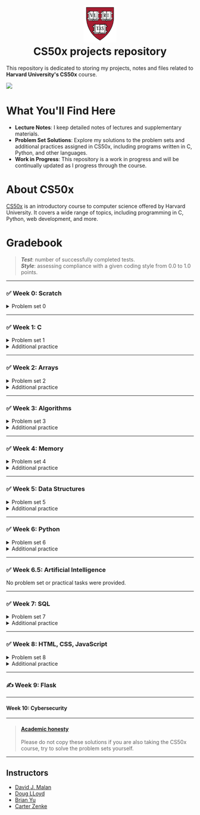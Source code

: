<h1 align="center"><img src="harvard_university_logo.svg" alt="Harvard University Logo" height="100">
<br/>
CS50x projects repository</h1>

This repository is dedicated to storing my projects, notes and files related to **Harvard University's CS50x** course.

![](https://geps.dev/progress/83)

# What You'll Find Here

- **Lecture Notes**: I keep detailed notes of lectures and supplementary materials.
- **Problem Set Solutions**: Explore my solutions to the problem sets and additional practices assigned in CS50x,
including programs written in C, Python, and other languages.
- **Work in Progress**: This repository is a work in progress and will be continually updated as I progress through
the course.

# About CS50x

[CS50x](https://cs50.harvard.edu/x/2024/) is an introductory course to computer science offered by Harvard University. It covers a wide range
of topics, including programming in C, Python, web development, and more.

# Gradebook

> ***Test***: number of successfully completed tests.  
> ***Style***: assessing compliance with a given coding style from 0.0 to 1.0 points.

---

### ✅ Week 0: Scratch

<details onclose>
  <summary>Problem set 0</summary>

| *Problem set 0*                                                                                                         | *Description*                                              | *Test*     |
|:------------------------------------------------------------------------------------------------------------------------|:-----------------------------------------------------------|:-----------|
| [scratch](https://github.com/raydtutto/harvard-cs50x-2024/blob/main/src/week_0_scratch/problem_set_0/pset0_solution.md) | Project in "Scratch": arcade game, imitation of `Arkanoid` | **8** / 8  |

</details>

---

### ✅ Week 1: C

<details onclose>
  <summary>Problem set 1</summary>

| *Problem set 1*                                                                                                         | *Description*                                                             | *Test*       | *Style* |
|:------------------------------------------------------------------------------------------------------------------------|:--------------------------------------------------------------------------|:-------------|:--------|
| [hello, world.c](https://github.com/raydtutto/harvard-cs50x-2024/blob/main/src/week_1_c/problem_set_1/world/hello.c)    | Print "hello, world"                                                      | **5** / 5    | 1.00    |
| [hello, it's me.c](https://github.com/raydtutto/harvard-cs50x-2024/blob/main/src/week_1_c/problem_set_1/me/hello.c)     | Prompt the user for their name and then say "hello" to that user.         | **5** / 5    | 1.00    |
| [mario-less.c](https://github.com/raydtutto/harvard-cs50x-2024/blob/main/src/week_1_c/problem_set_1/mario-less/mario.c) | Print a right-aligned pyramid, using hashes (#) for bricks.               | **10** / 10  | 1.00    |
| [mario-more.c](https://github.com/raydtutto/harvard-cs50x-2024/blob/main/src/week_1_c/problem_set_1/mario-more/mario.c) | Print an adjacent pyramid, using hashes (#) for bricks.                   | **10** / 10  | 1.00    |
| [cash.c](https://github.com/raydtutto/harvard-cs50x-2024/blob/main/src/week_1_c/problem_set_1/cash/cash.c)              | Print the minimum coins needed to make the given amount of change.        | **10** / 10  | 1.00    |
| [credit.c](https://github.com/raydtutto/harvard-cs50x-2024/blob/main/src/week_1_c/problem_set_1/credit/credit.c)        | Check the validity of a given credit card number using Luhn’s algorithm.  | **17** / 17  | 1.00    |

</details>

<details onclose>
  <summary>Additional practice</summary>

| *Week 1: Additional practice*                                                                                       | *Description*                                                                                                         | *Test*    | *Style* |
|:--------------------------------------------------------------------------------------------------------------------|:----------------------------------------------------------------------------------------------------------------------|:----------|:--------|
| [debug.c](https://github.com/raydtutto/harvard-cs50x-2024/blob/main/src/week_1_c/additional_practice/debug/debug.c) | Debug the given code. _Becoming familiar with C syntax and debugging programs_.                                       | **4** / 4 | 1.00    |
| [half.c](https://github.com/raydtutto/harvard-cs50x-2024/blob/main/src/week_1_c/additional_practice/half/half.c)    | Calculate the amount each of you owes based on the bill amount, the tax, and the tip. _Practice creating a function_. | **6** / 6 | 1.00    |
| [prime.c](https://github.com/raydtutto/harvard-cs50x-2024/blob/main/src/week_1_c/additional_practice/prime/prime.c) | Test if a number is prime, and return true if it is, and false if it is not. _Practice using `for` loops_.            | **5** / 5 | 1.00    |

</details>

---

### ✅ Week 2: Arrays

<details onclose>
  <summary>Problem set 2</summary>

| *Problem set 2*                                                                                                            | *Description*                                                         | *Test*       | *Style* |
|:---------------------------------------------------------------------------------------------------------------------------|:----------------------------------------------------------------------|:-------------|:--------|
| [scrabble.c](https://github.com/raydtutto/harvard-cs50x-2024/blob/main/src/week_2_arrays/problem_set_2/scrabble.c)         | Determine the winner of a short Scrabble-like game.                   | **11** / 11  | 1.00    |
| [readability.c](https://github.com/raydtutto/harvard-cs50x-2024/blob/main/src/week_2_arrays/problem_set_2/readability.c)   | Calculate the approximate grade level needed to comprehend some text. | **11** / 11  | 1.00    |
| [caesar.c](https://github.com/raydtutto/harvard-cs50x-2024/blob/main/src/week_2_arrays/problem_set_2/caesar.c)             | Encrypt messages using Caesar’s cipher.                               | **11** / 11  | 1.00    |
| [substitution.c](https://github.com/raydtutto/harvard-cs50x-2024/blob/main/src/week_2_arrays/problem_set_2/substitution.c) | Encrypt messages using a substitution cipher.                         | **18** / 18  | 1.00    |

</details>

<details onclose>
  <summary>Additional practice</summary>

| *Week 2: Additional practice*                                                                                              | *Description*                                                                                                                                                                                                                                               | *Test*     | *Style* |
|:---------------------------------------------------------------------------------------------------------------------------|:------------------------------------------------------------------------------------------------------------------------------------------------------------------------------------------------------------------------------------------------------------|:-----------|:--------|
| [hours.c](https://github.com/raydtutto/harvard-cs50x-2024/blob/main/src/week_2_arrays/additional_practice/hours.c)         | Complete a function that calculates, based on a user’s input, a total number of hours or an average number of hours across a given number of days. _Practice with `arrays`, passing arrays as parameters to a function, integer division and type casting_. | **6** / 6  | 1.00    |
| [no-vowels.c](https://github.com/raydtutto/harvard-cs50x-2024/blob/main/src/week_2_arrays/additional_practice/no-vowels.c) | Replace vowels in a word entered at the command line. _Practice with `strings`, `command-line arguments`, and writing an entire program from scratch_.                                                                                                      | **6** / 6  | 1.00    |
| [password.c](https://github.com/raydtutto/harvard-cs50x-2024/blob/main/src/week_2_arrays/additional_practice/password.c)   | Check the validity of a password. _Practice iterating through a `string`, using the `ctype.h` library, and using `Boolean` variables_.                                                                                                                      | **7** / 7  | 1.00    |

</details>

---

### ✅ Week 3: Algorithms

<details onclose>
  <summary>Problem set 3</summary>

| *Problem set 3*                                                                                                          | *Description*                                                              | *Test*      | *Style* |
|:-------------------------------------------------------------------------------------------------------------------------|:---------------------------------------------------------------------------|:------------|:--------|
| [sort.txt](https://github.com/raydtutto/harvard-cs50x-2024/blob/main/src/week_3_algorithms/problem_set_3/sort.txt)       | Determine which sorting algorithm is used by each file.                    | —           | —       |
| [plurality.c](https://github.com/raydtutto/harvard-cs50x-2024/blob/main/src/week_3_algorithms/problem_set_3/plurality.c) | Run a plurality election.                                                  | **14** / 14 | 1.00    |
| [runoff.c](https://github.com/raydtutto/harvard-cs50x-2024/blob/main/src/week_3_algorithms/problem_set_3/runoff.c)       | Simulate a runoff election.                                                | **25** / 25 | 1.00    |
| [tideman.c](https://github.com/raydtutto/harvard-cs50x-2024/blob/main/src/week_3_algorithms/problem_set_3/tideman.c)     | Implement ranked-preference voting using `adjacency matrix` of candidates. | **18** / 18 | 1.00    |

</details>

<details onclose>
  <summary>Additional practice</summary>

| *Week 3: Additional practice*                                                                                        | *Description*                                                                                                                                 | *Test*    | *Style* |
|:---------------------------------------------------------------------------------------------------------------------|:----------------------------------------------------------------------------------------------------------------------------------------------|:----------|:--------|
| [atoi.c](https://github.com/raydtutto/harvard-cs50x-2024/blob/main/src/week_3_algorithms/additional_practice/atoi.c) | Rework 'atoi' function into recursion. _Practice creating `recursive functions`_.                                                             | —         | 1.00    |
| [temps_bubble.c](src/week_3_algorithms/additional_practice/temps/temps_bubble.c)                                     | _**Bubble sort**_: Sort the average high temperature values in descending order. _Practice working with `structs` and `sorting algorithms`_.  | —         | 1.00    |
| [temps_selection.c](src/week_3_algorithms/additional_practice/temps/temps_selection.c)                               | _**Selection sort**_: Sort the average high temperature values in descending order. _Practice working with structs and sorting algorithms_.   | —         | 1.00    |
| [temps_insertion.c](src/week_3_algorithms/additional_practice/temps/temps_insertion.c)                               | _**Insertion sort**_: Sort the average high temperature values in descending order. _Practice working with structs and sorting algorithms_.   | —         | 1.00    |
| [max.c](src/week_3_algorithms/additional_practice/max.c)                                                             | Write a function that finds the maximum value in an array given by user. _Practice `passing arrays` to functions and finding maximum values_. | **5** / 5 | 1.00    |
| [snackbar.c](src/week_3_algorithms/additional_practice/snackbar.c)                                                   | Search for each item you choose, return the total price. _Practice using structs and writing a `linear search algorithm`_.                    | —         | 1.00    |

</details>

---

### ✅ Week 4: Memory

<details onclose>
  <summary>Problem set 4</summary>

| *Problem set 4*                                                                                                                | *Description*                                                                                               | *Test*      | *Style* |
|:-------------------------------------------------------------------------------------------------------------------------------|:------------------------------------------------------------------------------------------------------------|:------------|:--------|
| [volume.c](https://github.com/raydtutto/harvard-cs50x-2024/blob/main/src/week_4_memory/problem_set_4/volume/volume.c)          | Change the volume of a sound file by a given factor.                                                        | **5** / 5   | 1.00    |
| [filter-less](https://github.com/raydtutto/harvard-cs50x-2024/blob/main/src/week_4_memory/problem_set_4/filter-less/helpers.c) | Implement the functions that can apply `grayscale`, `sepia`, `reflection`, or `blur` filters to the images. | **22** / 22 | 1.00    |
| [filter-more](https://github.com/raydtutto/harvard-cs50x-2024/blob/main/src/week_4_memory/problem_set_4/filter-more/helpers.c) | Implement the functions that can apply `grayscale`, `reflection`, `blur`, or `edges` filters to the images. | **23** / 23 | 1.00    |
| [recover.c](https://github.com/raydtutto/harvard-cs50x-2024/blob/main/src/week_4_memory/problem_set_4/recover/recover.c)       | Implement a program that recovers JPEGs from a forensic image.                                              | **7** / 7   | 1.00    |

</details>

<details onclose>
  <summary>Additional practice</summary>

| *Week 4: Additional practice*                                                                                                     | *Description*                                                                                                    | *Test*    | *Style* |
|:----------------------------------------------------------------------------------------------------------------------------------|:-----------------------------------------------------------------------------------------------------------------|:----------|:--------|
| [bottomup.c](https://github.com/raydtutto/harvard-cs50x-2024/blob/main/src/week_4_memory/additional_practice/bottomup/bottomup.c) | Change the orientation of the image from bottom-up to top-down. _Practice working with `images` and `metadata`_. | **3** / 3 | 1.00    |
| [license.c](https://github.com/raydtutto/harvard-cs50x-2024/blob/main/src/week_4_memory/additional_practice/license/license.c)    | Debug the given code. _Practice working with `files` and `file pointers`_.                                       | **3** / 3 | 1.00    |

</details>

---

### ✅ Week 5: Data Structures

<details onclose>
  <summary>Problem set 5</summary>

| *Problem set 5*                                                                                                                    | *Description*                                                      | *Test*    | *Style* |
|:-----------------------------------------------------------------------------------------------------------------------------------|:-------------------------------------------------------------------|:----------|:--------|
| [inheritance.c](https://github.com/raydtutto/harvard-cs50x-2024/blob/main/src/week_5_data_structures/problem_set_5/inheritance.c)  | Simulate genetic `inheritance` of blood type.                      | **7** / 7 | 1.00    |
| [speller](https://github.com/raydtutto/harvard-cs50x-2024/blob/main/src/week_5_data_structures/problem_set_5/speller/dictionary.c) | Implement a program that spell-checks a file using a `hash table`. | **9** / 9 | 1.00    |

</details>

<details onclose>
  <summary>Additional practice</summary>

| *Week 5: Additional practice*                                                                                             | *Description*                                                                                      | *Test* | *Style* |
|:--------------------------------------------------------------------------------------------------------------------------|:---------------------------------------------------------------------------------------------------|:-------|:--------|
| [trie.c](https://github.com/raydtutto/harvard-cs50x-2024/blob/main/src/week_5_data_structures/additional_practice/trie.c) | Search for a name using trie. _Introducing more complex data structures and working with `tries`_. | —      | 1.00    |

</details>

---

### ✅ Week 6: Python

<details onclose>
  <summary>Problem set 6</summary>

| *Problem set 6*                                                                                                                                    | *Description*                                                                | *Test*      | *Style* |
|:---------------------------------------------------------------------------------------------------------------------------------------------------|:-----------------------------------------------------------------------------|:------------|:--------|
| [hello.py](https://github.com/raydtutto/harvard-cs50x-2024/blob/main/src/week_6_python/problem_set_6/sentimental-hello/hello.py)                   | Prompt the user for their name and then say "hello" to that user.            | **3** / 3   | 1.00    |
| [mario-less](https://github.com/raydtutto/harvard-cs50x-2024/blob/main/src/week_6_python/problem_set_6/sentimental-mario-less/mario.py)            | Print a right-aligned pyramid, using hashes (#) for bricks.                  | **9** / 9   | 1.00    |
| [mario-more](https://github.com/raydtutto/harvard-cs50x-2024/blob/main/src/week_6_python/problem_set_6/sentimental-mario-more/mario.py)            | Print an adjacent pyramid, using hashes (#) for bricks.                      | **9** / 9   | 1.00    |
| [cash using `conditions`](https://github.com/raydtutto/harvard-cs50x-2024/blob/main/src/week_6_python/problem_set_6/sentimental-cash/cash_1.py)    | Print the minimum coins needed to make the given amount of change.           | **10** / 10 | 1.00    |
| [cash using `loop`](https://github.com/raydtutto/harvard-cs50x-2024/blob/main/src/week_6_python/problem_set_6/sentimental-cash/cash_2.py)          |                                                                              | —           | —       |
| [credit.py](https://github.com/raydtutto/harvard-cs50x-2024/blob/main/src/week_6_python/problem_set_6/sentimental-credit/credit.py)                | Check the validity of a given credit card number using Luhn’s algorithm.     | **14** / 14 | 1.00    |
| [readability.py](https://github.com/raydtutto/harvard-cs50x-2024/blob/main/src/week_6_python/problem_set_6/sentimental-readability/readability.py) | Calculate the approximate grade level needed to comprehend some text.        | **10** / 10 | 1.00    |
| [dna.py](https://github.com/raydtutto/harvard-cs50x-2024/blob/main/src/week_6_python/problem_set_6/dna.py)                                         | Take a sequence of DNA and determine which person it most likely belongs to. | **21** / 21 | 1.00    |

</details>

<details onclose>
  <summary>Additional practice</summary>

| *Week 6: Additional practice*                                                                                                                | *Description*                                                                                                                                                         | *Test*    | *Style* |
|:---------------------------------------------------------------------------------------------------------------------------------------------|:----------------------------------------------------------------------------------------------------------------------------------------------------------------------|:----------|:--------|
| [bank.py](https://github.com/raydtutto/harvard-cs50x-2024/blob/main/src/week_6_python/additional_practice/bank_2.py)                         | Prompt the user for a greeting, give different amount of cash depending on the greeting. _Practice with `str`s_.                                                      | **7** / 7 | 1.00    |
| [figlet.py](https://github.com/raydtutto/harvard-cs50x-2024/blob/main/src/week_6_python/additional_practice/figlet.py)                       | Prompt the user for a text, print it using the fonts supported by FIGlet. _Practice with `libraries` and `command-line arguments`_.                                   | **7** / 7 | 1.00    |
| [jar.py](https://github.com/raydtutto/harvard-cs50x-2024/blob/main/src/week_6_python/additional_practice/jar.py)                             | Implement a cookie jar in which to store cookies. _Introduction to `classes` and `object-oriented programming`_.                                                      | **7** / 7 | 1.00    |
| [seven-day-average.py](https://github.com/raydtutto/harvard-cs50x-2024/blob/main/src/week_6_python/additional_practice/seven-day-average.py) | Track COVID cases using a 7-day average. _Practice with `requests`, `dicts`, and `live data`_.                                                                        | —         | 1.00    |
| [taqueria.py](https://github.com/raydtutto/harvard-cs50x-2024/blob/main/src/week_6_python/additional_practice/taqueria.py)                   | A program that enables a user to place an order, prompt for an items, one per line, until the user inputs Control-D. _Practice with `dicts` and `try-except` blocks_. | **7** / 7 | 1.00    |

</details>

---

### ✅ Week 6.5: Artificial Intelligence

No problem set or practical tasks were provided.

---

### ✅ Week 7: SQL

<details onclose>
  <summary>Problem set 7</summary>

| *Problem set 7*                                                                                                 | *Description*                                                                                                     | *Test*      | *Style* |
|:----------------------------------------------------------------------------------------------------------------|:------------------------------------------------------------------------------------------------------------------|:------------|:--------|
| [songs](https://github.com/raydtutto/harvard-cs50x-2024/blob/main/src/week_7_sql/problem_set_7/songs)           | Write **SQL** queries to answer questions about a database of the 100 most-streamed songs on **Spotify** in 2018. | **11** / 11 | —       |
| [movies](https://github.com/raydtutto/harvard-cs50x-2024/blob/main/src/week_7_sql/problem_set_7/movies)         | Write **SQL** queries to answer questions about **IMDB**'s database of movies.                                    | **14** / 14 | —       |
| [fiftyville](https://github.com/raydtutto/harvard-cs50x-2024/blob/main/src/week_7_sql/problem_set_7/fiftyville) | Solve the mystery of the stolen duck with the town's database.                                                    | **3** / 3   | —       |

</details>

<details onclose>
  <summary>Additional practice</summary>

| *Week 7: Additional practice*                                                                                               | *Description*                                                                 | *Test* | *Style* |
|:----------------------------------------------------------------------------------------------------------------------------|:------------------------------------------------------------------------------|:-------|:--------|
| [favorites.sql](https://github.com/raydtutto/harvard-cs50x-2024/blob/main/src/week_7_sql/additional_practice/favorites.sql) | Clean up the given database. _Practice using `SELECT` and `UPDATE` keywords_. | —      | —       |
| [prophecy](https://github.com/raydtutto/harvard-cs50x-2024/blob/main/src/week_7_sql/additional_practice/prophecy)           | Create a new database. _Practice refactoring a database, using `CREATE`_.     | —      | —       |

</details>

---

### ✅ Week 8: HTML, CSS, JavaScript

<details onclose>
  <summary>Problem set 8</summary>

| *Problem set 8*                                                                                                                       | *Description*                                            | *Test* | *Style* |
|:--------------------------------------------------------------------------------------------------------------------------------------|:---------------------------------------------------------|:-------|:--------|
| [trivia](https://github.com/raydtutto/harvard-cs50x-2024/blob/main/src/week_8_html_css_javascript/problem_set_8/trivia/index.html)    | Write a webpage that lets users answer trivia questions. | —      | —       |
| [homepage](https://github.com/raydtutto/harvard-cs50x-2024/blob/main/src/week_8_html_css_javascript/problem_set_8/homepage/readme.md) | Build a simple homepage using HTML, CSS, and JavaScript. | —      | —       |

</details>

<details onclose>
  <summary>Additional practice</summary>

| *Week 8: Additional practice*                                                                                                        | *Description*                                                                                                                                       | *Test* | *Style* |
|:-------------------------------------------------------------------------------------------------------------------------------------|:----------------------------------------------------------------------------------------------------------------------------------------------------|:-------|:--------|
| [redo](https://github.com/raydtutto/harvard-cs50x-2024/blob/main/src/week_8_html_css_javascript/additional_practice/redo/index.html) | Re-design **RadioShack**’s [homepage](https://cs50.harvard.edu/x/2024/practice/redo/spinningR.gif) using modern tools. _Practice with `Bootstrap`_. | —      | —       |    |

</details>

---

### ✍️ Week 9: Flask

---

#### Week 10: Cybersecurity

---

> #### [Academic honesty](https://cs50.harvard.edu/x/2024/honesty/)
> Please do not copy these solutions if you are also taking the CS50x course, try to solve the problem sets yourself.

---

## Instructors

- [David J. Malan](https://github.com/dmalan)
- [Doug LLoyd](https://github.com/dlloyd09)
- [Brian Yu](https://github.com/brianyu28)
- [Carter Zenke](https://github.com/carterzenke)